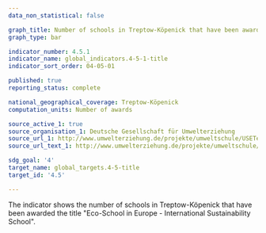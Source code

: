 ```yaml
---
data_non_statistical: false

graph_title: Number of schools in Treptow-Köpenick that have been awarded the title 'Eco-School in Europe - International Sustainability School'
graph_type: bar

indicator_number: 4.5.1
indicator_name: global_indicators.4-5-1-title
indicator_sort_order: 04-05-01

published: true
reporting_status: complete

national_geographical_coverage: Treptow-Köpenick
computation_units: Number of awards

source_active_1: true
source_organisation_1: Deutsche Gesellschaft für Umwelterziehung
source_url_1: http://www.umwelterziehung.de/projekte/umweltschule/USETeilnehmer/Berlin.html
source_url_text_1: http://www.umwelterziehung.de/projekte/umweltschule/USETeilnehmer/Berlin.html

sdg_goal: '4'
target_name: global_targets.4-5-title
target_id: '4.5'

---
```


The indicator shows the number of schools in Treptow-Köpenick that have been awarded the title "Eco-School in Europe - International Sustainability School".
